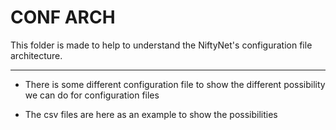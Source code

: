 # CONF ARCH

This folder is made to help to understand the NiftyNet's configuration file architecture.

--------

- There is some different configuration file to show the different possibility we can do for configuration files

- The csv files are here as an example to show the possibilities
